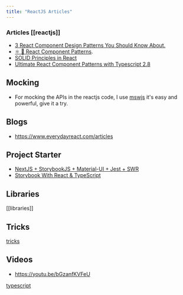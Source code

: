 ```yaml
---
title: "ReactJS Articles"
---
```

### Articles [[reactjs]]

* [3 React Component Design Patterns You Should Know About.](https://blog.openreplay.com/3-react-component-design-patterns-you-should-know-about)
* [⚛️ 🚀 React Component Patterns](https://dev.to/alexi\_be3/react-component-patterns-49ho#provider-pattern).
* [SOLID Principles in React](https://www.everydayreact.com/articles/solid-principles-in-react) 
* [Ultimate React Component Patterns with Typescript 2.8](https://levelup.gitconnected.com/ultimate-react-component-patterns-with-typescript-2-8-82990c516935)

## Mocking
- For mocking the APIs in the reactjs code, I use [mswjs](https://github.com/mswjs/msw/) it's easy and powerful, give it a try.

## Blogs
- https://www.everydayreact.com/articles

## Project Starter

- [NextJS + StorybookJS + Material-UI + Jest + SWR](https://itnext.io/nextjs-storybookjs-material-ui-jest-swr-fe2ff5cb9af8)
- [Storybook With React & TypeScript](https://www.erikmudrak.com/post/storybook-with-react-typescript)

## Libraries
[[libraries]]

## Tricks
[tricks](reactjs/tricks.md)

## Videos
- https://youtu.be/bGzanfKVFeU


[typescript](content/programming-languages/typescript.md)